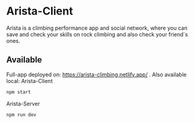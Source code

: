 # Arista-Client
Arista is a climbing performance app and social network, where you can save and check your skills on rock climbing and also check your friend´s ones.
## Available
Full-app deployed on: https://arista-climbing.netlify.app/ .
Also available local:
Arista-Client 
```bash
npm start
```
Arista-Server 
```bash
npm run dev
```
